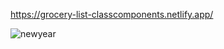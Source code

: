 https://grocery-list-classcomponents.netlify.app/

![newyear](https://github.com/KaSofi/Grocery-List-classComponents/assets/103929930/1339624e-193f-4513-9782-6fd88d8d2aad)
